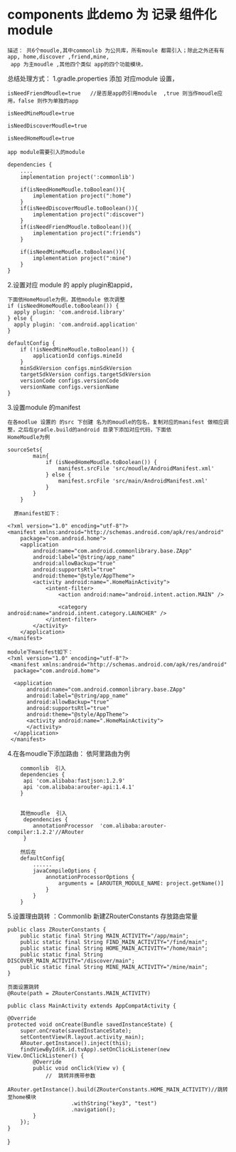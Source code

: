 # components 此demo 为 记录 组件化module
 
    描述： 共6个moudle,其中commonlib 为公共库，所有moule 都需引入；除此之外还有有app, home,discover ,friend,mine,  
     app 为主moudle ,其他四个类似 app的四个功能模块，

总结处理方式：
1.gradle.properties 添加  对应module 设置，

    isNeedFriendMoudle=true   //是否是app的引用module  ,true 则当作moudle应用，false 则作为单独的app
    
    isNeedMineMoudle=true    
    
    isNeedDiscoverMoudle=true
    
    isNeedHomeMoudle=true
    
    app module需要引入的module  
    
    dependencies {
        ....
        implementation project(':commonlib')
        
        if(isNeedHomeMoudle.toBoolean()){
            implementation project(":home")
        }
        if(isNeedDiscoverMoudle.toBoolean()){
            implementation project(":discover")
        }
        if(isNeedFriendMoudle.toBoolean()){
            implementation project(":friends")
        }

        if(isNeedMineMoudle.toBoolean()){
            implementation project(":mine")
        }
    }
    
2.设置对应 module 的 apply plugin和appid，

    下面依HomeMoudle为例，其他module 依次调整
    if (isNeedHomeMoudle.toBoolean()) {
      apply plugin: 'com.android.library'
    } else {
      apply plugin: 'com.android.application'
    }
    
    defaultConfig {
        if (!isNeedMineMoudle.toBoolean()) {
            applicationId configs.mineId
        }
        minSdkVersion configs.minSdkVersion
        targetSdkVersion configs.targetSdkVersion
        versionCode configs.versionCode
        versionName configs.versionName
    }

3.设置module 的manifest
            
    在各modlue 设置的 的src 下创建 名为的moudle的包名，复制对应的manifest 做相应调整，之后在gradle.build的android 目录下添加对应代码，下面依         HomeMoudle为例

    sourceSets{
            main{
                if (isNeedHomeMoudle.toBoolean()) {
                    manifest.srcFile 'src/moudle/AndroidManifest.xml'
                } else {
                    manifest.srcFile 'src/main/AndroidManifest.xml'
                }
            }
        }

      原manifest如下：
      
    <?xml version="1.0" encoding="utf-8"?>
    <manifest xmlns:android="http://schemas.android.com/apk/res/android"
        package="com.android.home">
        <application
            android:name="com.android.commonlibrary.base.ZApp"
            android:label="@string/app_name"
            android:allowBackup="true"
            android:supportsRtl="true"
            android:theme="@style/AppTheme">
            <activity android:name=".HomeMainActivity">
                <intent-filter>
                    <action android:name="android.intent.action.MAIN" />

                    <category android:name="android.intent.category.LAUNCHER" />
                </intent-filter>
            </activity>
        </application>
    </manifest>

    module下manifest如下：
    <?xml version="1.0" encoding="utf-8"?>
     <manifest xmlns:android="http://schemas.android.com/apk/res/android"
      package="com.android.home">

      <application
          android:name="com.android.commonlibrary.base.ZApp"
          android:label="@string/app_name"
          android:allowBackup="true"
          android:supportsRtl="true"
          android:theme="@style/AppTheme">
          <activity android:name=".HomeMainActivity">
          </activity>
      </application>
     </manifest>
  4.在各moudle下添加路由： 依阿里路由为例
  
        commonlib  引入  
        dependencies {
         api 'com.alibaba:fastjson:1.2.9'
         api 'com.alibaba:arouter-api:1.4.1'
        }
       
        
        其他moudle  引入
         dependencies {
            annotationProcessor  'com.alibaba:arouter-compiler:1.2.2'//ARouter
         }
         
        然后在
        defaultConfig{
            ......
            javaCompileOptions {
                annotationProcessorOptions {
                    arguments = [AROUTER_MODULE_NAME: project.getName()]
                }
            }
        }
        
   5.设置理由跳转 ：Commonlib 新建ZRouterConstants 存放路由常量
   
    public class ZRouterConstants {
        public static final String MAIN_ACTIVITY="/app/main";
        public static final String FIND_MAIN_ACTIVITY="/find/main";
        public static final String HOME_MAIN_ACTIVITY="/home/main";
        public static final String DISCOVER_MAIN_ACTIVITY="/discover/main";
        public static final String MINE_MAIN_ACTIVITY="/mine/main";
    }
    
    页面设置跳转
    @Route(path = ZRouterConstants.MAIN_ACTIVITY)
    
    public class MainActivity extends AppCompatActivity {

    @Override
    protected void onCreate(Bundle savedInstanceState) {
        super.onCreate(savedInstanceState);
        setContentView(R.layout.activity_main);
        ARouter.getInstance().inject(this);
        findViewById(R.id.tvApp).setOnClickListener(new View.OnClickListener() {
            @Override
            public void onClick(View v) {
                //  跳转并携带参数
                ARouter.getInstance().build(ZRouterConstants.HOME_MAIN_ACTIVITY)//跳转至home模块
                        .withString("key3", "test")
                        .navigation();
            }
        });
    }
}
    

   
  
  
